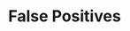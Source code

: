 ---
title: "False Positives"

categories: ['']

tags: ['False', 'Positives']

arabic: ['اﻹيجابيات الكاذبة', 'الإيجابيات الخاطئة']

publishers: ['معجم مصطلحات التعلم الآلي والتعلم العميق وعلم البيانات']

types: "word"

slug: ""
---